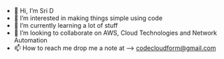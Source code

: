 - 👋 Hi, I’m Sri D
- 👀 I’m interested in making things simple using code
- 🌱 I’m currently learning a lot of stuff
- 💞️ I’m looking to collaborate on AWS, Cloud Technologies and Network Automation
- 📫 How to reach me drop me a note at --> codecloudform@gmail.com


<!---
codecloudform/codecloudform is a ✨ special ✨ repository because its `README.md` (this file) appears on your GitHub profile.
You can click the Preview link to take a look at your changes.
--->
